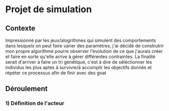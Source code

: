 # Projet de simulation

## Contexte

Impressionné par les jeux/alogrithmes qui simulent des comportements dans lesquels on peut faire varier des paramètres, j'ai décidé de construtrir mon propre algorithme pourre observer l'évolution de ce que j'aurais créer et faire en sorte qu'elle arrive à gérer différentes contraintes. La finalité serait d'arriver à faire un tri génétique, c'est à dire de séléctionner les individus les plus aptes à survivre/à accomplir les objectifs donnés et répéter ce processus afin de finir avec des goat

## Déroulement

### 1) Définition de l'acteur